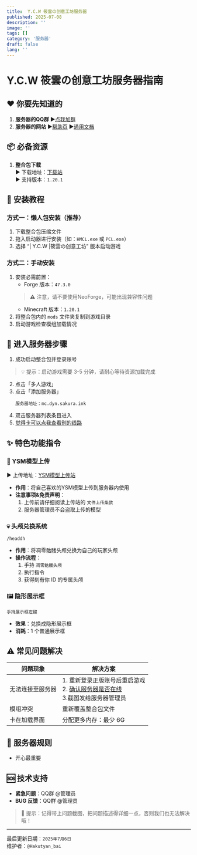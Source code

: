 ```yaml
---
title:  Y.C.W 筱雲の创意工坊服务器
published: 2025-07-08
description: ''
image: ''
tags: []
category: '服务器'
draft: false 
lang: ''
---
```


# Y.C.W 筱雲の创意工坊服务器指南

## ❤️ 你要先知道的
1. **服务器的QQ群**
  ▶[点我加群](https://qm.qq.com/cgi-bin/qm/qr?authKey=WSl0wAzbz2EjQYZJYlx29Me9kPI6NWRijRcmxnEeHqcxwS1Agw3msZx0FjLoqm6b&k=rBo24VVT5QAA2OoYTY3XknVi7LNboVdN&noverify=0)
2. **服务器的网站**
  ▶[帮助页](https://help.sakura.ink)
  ▶[通用文档](https://docs.sakura.ink)
## 📦 必备资源
1. **整合包下载**  
   ▶ 下载地址：[下载站](http://upload.sakura.ink/file/index.html)  
   ▶ 支持版本：`1.20.1`

## 🔧 安装教程

### 方式一：懒人包安装（推荐）
1. 下载整合包压缩文件  
2. 拖入启动器进行安装（如：`HMCL.exe` 或 `PCL.exe`）  
3. 选择 “| Y.C.W |筱雲の创意工坊” 版本启动游戏  

### 方式二：手动安装
1. 安装必需前置：  
   - Forge 版本：`47.3.0`  
   > ⚠️ 注意，请不要使用NeoForge，可能出现兼容性问题
   - Minecraft 版本：`1.20.1`  
2. 将整合包内的 `mods` 文件夹复制到游戏目录  
3. 启动游戏检查模组加载情况  

## 🚪 进入服务器步骤
1. 成功启动整合包并登录账号  
> 💡 提示：启动游戏需要 3-5 分钟，请耐心等待资源加载完成
2. 点击「多人游戏」  
3. 点击「添加服务器」  
   ```
   服务器地址：mc.dyn.sakura.ink
   ```
4. 双击服务器列表条目进入  
5. [觉得卡可以点我查看别的线路](https://help.sakura.ink/serveriptest0.2.0)



## ✨ 特色功能指令

### 👻 YSM模型上传
▶ 上传地址：[YSM模型上传站](http://upload.sakura.ink)
- **作用**：将自己喜欢的YSM模型上传到服务器内使用
- **注意事项&免责声明**：  
  1. 上传前请仔细阅读上传站的 `文件上传条款`  
  2. 服务器管理员不会盗取上传的模型   

### 💀 头颅兑换系统
   ```
/headdh
   ```
- **作用**：将凋零骷髅头颅兑换为自己的玩家头颅  
- **操作流程**：  
  1. 手持 `凋零骷髅头颅`  
  2. 执行指令  
  3. 获得刻有你 ID 的专属头颅  

### 🖼️ 隐形展示框
   ```
手持展示框左键
   ```
- **效果**：兑换成隐形展示框  
- **消耗**：1 个普通展示框  

## ⚠️ 常见问题解决

| 问题现象           | 解决方案                                                                 |
|--------------------|--------------------------------------------------------------------------|
| 无法连接至服务器   | 1. 重新登录正版账号后重启游戏<br>2. [确认服务器是否在线](https://help.sakura.ink/serveriptest0.2.0)<br>3.截图发给服务器管理员|
| 模组冲突           | 重新覆盖整合包文件                                                      |
| 卡在加载界面       | 分配更多内存：最少 6G                                                   |

## 📜 服务器规则
- 开心最重要

## 🆘 技术支持
- **紧急问题**：QQ群 @管理员  
- **BUG 反馈**：QQ群 @管理员  

> 🌟 提示：记得带上问题截图，把问题描述得详细一点，否则我们也无法解决哦！

---

最后更新日期：`2025年7月6日`  
维护者：`@Hakutyan_bai`